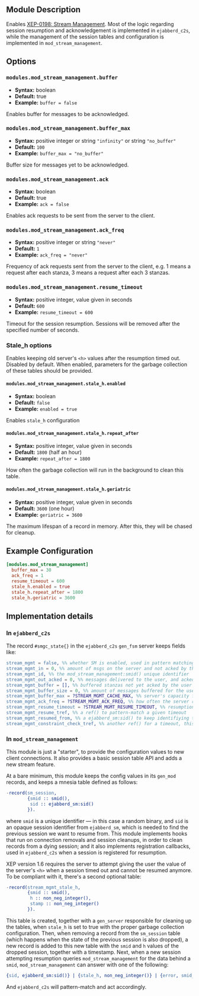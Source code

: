 ## Module Description

Enables [XEP-0198: Stream Management](http://xmpp.org/extensions/xep-0198.html).
Most of the logic regarding session resumption and acknowledgement is implemented in `ejabberd_c2s`,
while the management of the session tables and configuration is implemented in
`mod_stream_management`.

## Options

### `modules.mod_stream_management.buffer`
* **Syntax:** boolean
* **Default:** true
* **Example:** `buffer = false`

Enables buffer for messages to be acknowledged.

### `modules.mod_stream_management.buffer_max`
* **Syntax:** positive integer or string `"infinity"` or string `"no_buffer"`
* **Default:** `100`
* **Example:** `buffer_max = "no_buffer"`

Buffer size for messages yet to be acknowledged.

### `modules.mod_stream_management.ack`
* **Syntax:** boolean
* **Default:** true
* **Example:** `ack = false`

Enables ack requests to be sent from the server to the client.

### `modules.mod_stream_management.ack_freq`
* **Syntax:** positive integer or string `"never"`
* **Default:** `1`
* **Example:** `ack_freq = "never"`

Frequency of ack requests sent from the server to the client, e.g. 1 means a request after each stanza, 3 means a request after each 3 stanzas.

### `modules.mod_stream_management.resume_timeout`
* **Syntax:** positive integer, value given in seconds
* **Default:** `600`
* **Example:** `resume_timeout = 600`

Timeout for the session resumption. Sessions will be removed after the specified number of seconds.

### Stale_h options
Enables keeping old server's `<h>` values after the resumption timed out. Disabled by default. When enabled, parameters for the garbage collection of these tables should be provided.

#### `modules.mod_stream_management.stale_h.enabled`
* **Syntax:** boolean
* **Default:** `false`
* **Example:** `enabled = true`

Enables `stale_h` configuration

#### `modules.mod_stream_management.stale_h.repeat_after`
* **Syntax:** positive integer, value given in seconds
* **Default:** `1800` (half an hour)
* **Example:** `repeat_after = 1800`

How often the garbage collection will run in the background to clean this table.

#### `modules.mod_stream_management.stale_h.geriatric`
* **Syntax:** positive integer, value given in seconds
* **Default:** `3600` (one hour)
* **Example:** `geriatric = 3600`

The maximum lifespan of a record in memory. After this, they will be chased for cleanup.

## Example Configuration

```toml
[modules.mod_stream_management]
  buffer_max = 30
  ack_freq = 1
  resume_timeout = 600
  stale_h.enabled = true
  stale_h.repeat_after = 1800
  stale_h.geriatric = 3600
```

## Implementation details

### In `ejabberd_c2s`

The record `#smgc_state{}` in the `ejabberd_c2s` `gen_fsm` server keeps fields like:

```erlang
stream_mgmt = false, %% whether SM is enabled, used in pattern matching inside `ejabberd_c2s`
stream_mgmt_in = 0, %% amount of msgs on the server and not acked by the user (server's <h>)
stream_mgmt_id, %% the mod_stream_management:smid() unique identifier
stream_mgmt_out_acked = 0, %% messages delivered to the user, and acked by the user (user's <h>)
stream_mgmt_buffer = [], %% buffered stanzas not yet acked by the user
stream_mgmt_buffer_size = 0, %% amount of messages buffered for the user
stream_mgmt_buffer_max = ?STREAM_MGMT_CACHE_MAX, %% server's capacity for buffering
stream_mgmt_ack_freq = ?STREAM_MGMT_ACK_FREQ, %% how often the server requests acks
stream_mgmt_resume_timeout = ?STREAM_MGMT_RESUME_TIMEOUT, %% resumption timeout
stream_mgmt_resume_tref, %% a ref() to pattern-match a given timeout
stream_mgmt_resumed_from, %% a ejabberd_sm:sid() to keep identifiying the old session
stream_mgmt_constraint_check_tref, %% another ref() for a timeout, this time for buffer_full check
```

### In `mod_stream_management`

This module is just a "starter", to provide the configuration values to new client connections. It
also provides a basic session table API and adds a new stream feature.

At a bare minimum, this module keeps the config values in its `gen_mod` records, and keeps a mnesia
table defined as follows:

```erlang
-record(sm_session,
        {smid :: smid(),
         sid :: ejabberd_sm:sid()
        }).
```

where `smid` is a unique identifier — in this case a random binary, and `sid` is an opaque session
identifier from `ejabberd_sm`, which is needed to find the previous session we want to resume from.
This module implements hooks that run on connection removals and session cleanups, in order to clean
records from a dying session; and it also implements registration callbacks, used in `ejabberd_c2s`
when a session is registered for resumption.

XEP version 1.6 requires the server to attempt giving the user the value of the server's `<h>` when
a session timed out and cannot be resumed anymore. To be compliant with it, there's a second
optional table:

```erlang
-record(stream_mgmt_stale_h,
        {smid :: smid(),
         h :: non_neg_integer(),
         stamp :: non_neg_integer()
        }).
```

This table is created, together with a `gen_server` responsible for cleaning up the tables, when
`stale_h` is set to true with the proper garbage collection configuration. Then, when removing a
record from the `sm_session` table (which happens when the state of the previous session is also
dropped), a new record is added to this new table with the `smid` and `h` values of the dropped
session, together with a timestamp. Next, when a new session attempting resumption queries
`mod_stream_management` for the data behind a `smid`, `mod_stream_management` can answer with one of
the following:

```erlang
{sid, ejabberd_sm:sid()} | {stale_h, non_neg_integer()} | {error, smid_not_found}.
```

And `ejabberd_c2s` will pattern-match and act accordingly.
